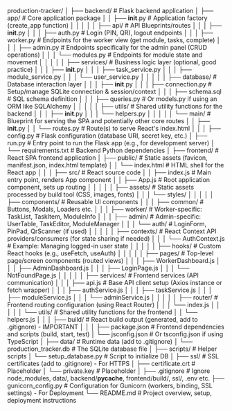 production-tracker/
│
├── backend/                      # Flask backend application
│   ├── app/                      # Core application package
│   │   ├── __init__.py           # Application factory (create_app function)
│   │   │
│   │   ├── api/                  # API Blueprints/routes
│   │   │   ├── __init__.py
│   │   │   ├── auth.py           # Login (PIN, QR), logout endpoints
│   │   │   ├── worker.py         # Endpoints for the worker view (get module, tasks, complete)
│   │   │   ├── admin.py          # Endpoints specifically for the admin panel (CRUD operations)
│   │   │   └── modules.py        # Endpoints for module state and movement
│   │   │
│   │   ├── services/             # Business logic layer (optional, good practice)
│   │   │   ├── __init__.py
│   │   │   ├── task_service.py
│   │   │   ├── module_service.py
│   │   │   └── user_service.py
│   │   │
│   │   ├── database/             # Database interaction layer
│   │   │   ├── __init__.py
│   │   │   ├── connection.py     # Setup/manage SQLite connection & session/context
│   │   │   ├── schema.sql        # SQL schema definition
│   │   │   ├── queries.py        # Or models.py if using an ORM like SQLAlchemy
│   │   │
│   │   ├── utils/                # Shared utility functions for the backend
│   │   │   ├── __init__.py
│   │   │   └── helpers.py
│   │   │
│   │   └── main/                 # Blueprint for serving the SPA and potentially other core routes
│   │       ├── __init__.py
│   │       └── routes.py         # Route(s) to serve React's index.html
│   │
│   ├── config.py                 # Flask configuration (database URI, secret key, etc.)
│   ├── run.py                    # Entry point to run the Flask app (e.g., for development server)
│   └── requirements.txt          # Backend Python dependencies
│
├── frontend/                     # React SPA frontend application
│   ├── public/                   # Static assets (favicon, manifest.json, index.html template)
│   │   └── index.html            # HTML shell for the React app
│   │
│   ├── src/                      # React source code
│   │   ├── index.js              # Main entry point, renders App component
│   │   ├── App.js                # Root application component, sets up routing
│   │   │
│   │   ├── assets/               # Static assets processed by build tool (CSS, images, fonts)
│   │   │   └── styles/
│   │   │
│   │   ├── components/           # Reusable UI components
│   │   │   ├── common/           # Buttons, Modals, Loaders etc.
│   │   │   ├── worker/           # Worker-specific: TaskList, TaskItem, ModuleInfo
│   │   │   ├── admin/            # Admin-specific: UserTable, TaskEditor, ModuleManager
│   │   │   └── auth/             # LoginForm, PinPad, QrScanner (if used)
│   │   │
│   │   ├── contexts/             # React Context API providers/consumers (for state sharing if needed)
│   │   │   └── AuthContext.js    # Example: Managing logged-in user state
│   │   │
│   │   ├── hooks/                # Custom React hooks (e.g., useFetch, useAuth)
│   │   │
│   │   ├── pages/                # Top-level page/screen components (routed views)
│   │   │   ├── WorkerDashboard.js
│   │   │   ├── AdminDashboard.js
│   │   │   ├── LoginPage.js
│   │   │   └── NotFoundPage.js
│   │   │
│   │   ├── services/             # Frontend services (API communication)
│   │   │   ├── api.js            # Base API client setup (Axios instance or fetch wrapper)
│   │   │   ├── authService.js
│   │   │   ├── taskService.js
│   │   │   ├── moduleService.js
│   │   │   └── adminService.js
│   │   │
│   │   ├── router/               # Frontend routing configuration (using React Router)
│   │   │   └── index.js
│   │   │
│   │   └── utils/                # Shared utility functions for the frontend
│   │       └── helpers.js
│   │
│   ├── build/                    # React build output (generated, add to .gitignore) - IMPORTANT
│   │
│   ├── package.json              # Frontend dependencies and scripts (build, start, test)
│   └── jsconfig.json             # Or tsconfig.json if using TypeScript
│
├── data/                         # Runtime data (add to .gitignore)
│   └── production_tracker.db     # The SQLite database file
│
├── scripts/                      # Helper scripts
│   └── setup_database.py         # Script to initialize DB
│
├── ssl/                          # SSL certificates (add to .gitignore) - For HTTPS
│   ├── certificate.crt           # Placeholder
│   └── private.key               # Placeholder
│
├── .gitignore                    # Ignore node_modules, data/, backend/__pycache__, frontend/build/, ssl/, .env etc.
├── gunicorn_config.py            # Configuration for Gunicorn (workers, binding, SSL settings) - For Deployment
└── README.md                     # Project overview, setup, deployment instructions